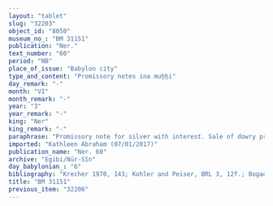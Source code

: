 ```yaml
---
layout: "tablet"
slug: "32203"
object_id: "8050"
museum_no_: "BM 31151"
publication: "Ner."
text_number: "60"
period: "NB"
place_of_issue: "Babylon city"
type_and_content: "Promissory notes ina muẖẖi"
day_remark: "-"
month: "VI"
month_remark: "-"
year: "3"
year_remark: "-"
king: "Ner"
king_remark: "-"
paraphrase: "Promissory note for silver with interest. Sale of dowry property. Deposit of purchase price. Fragmentary.<br /> <strong>B</strong> owes 1 mina and 10 shekels of silver to <strong><sup>f</sup>A</strong>. The creditor took silver that she got from selling some of her dowry property, and lent it to <strong>B</strong> without her son (<strong>C</strong>) being present, although he and his brothers owned a half share in their mother&#39;s dowry. The debtor pledges his house worth 1/2 mina and 5 shekels of silver. There is interest to be paid, namely 5 shekels on a yearly basis. At this point the text is badly preserved, mentioning <strong>D</strong> and promissory notes that have been deposited with him: &quot;once <strong>C</strong> has paid the 1 mina and 10 shekels of silver to? <strong>D</strong> [on behalf of?] <strong><sup>f</sup>A</strong>. ... [broken off]. This no doubt refers back to BM30304 (= Nbn 44) when <strong><sup>f</sup>A</strong> and her son receive interest on the silver that they received from the sale of a house from her dowry and is deposited with <strong>D</strong>. Witnesses.<br /> <br /> <strong><sup>f</sup>A</strong> = <sup>f</sup>Gugūa/Zākiru//I&scaron;innu; <strong>B</strong> = Tabnēa/Nab&ucirc;-u&scaron;allim//S&icirc;n-&scaron;ad&ucirc;nu; <strong>C</strong> = Ea-zēru-ibni/Bēl-zēru-lī&scaron;ir//Egibi, son of <strong><sup>f</sup>A</strong>; <strong>D</strong> = Nab&ucirc;-ahhē-iddin/&Scaron;ulāya//Egibi"
imported: "Kathleen Abraham (07/01/2017)"
publication_name: "Ner. 60"
archive: "Egibi/Nūr-Sîn"
day_babylonian_: "6"
bibliography: "Krecher 1970, 143; Kohler and Peiser, BRL 3, 12f.; Bogaert 1966, 112; Petschow 1956 (NBPf.) 179; Koschaker 1911, 262; Marx, BA 4 (1902), 64."
title: "BM 31151"
previous_item: "32206"
---
```

